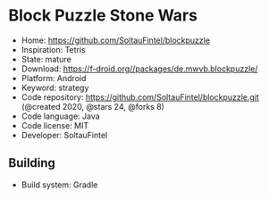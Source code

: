 # Block Puzzle Stone Wars

- Home: https://github.com/SoltauFintel/blockpuzzle
- Inspiration: Tetris
- State: mature
- Download: https://f-droid.org//packages/de.mwvb.blockpuzzle/
- Platform: Android
- Keyword: strategy
- Code repository: https://github.com/SoltauFintel/blockpuzzle.git (@created 2020, @stars 24, @forks 8)
- Code language: Java
- Code license: MIT
- Developer: SoltauFintel

## Building

- Build system: Gradle
